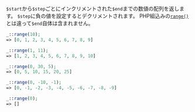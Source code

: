 `$start`から`$step`ごとにインクリメントされた`$end`までの数値の配列を返します。
`$step`に負の値を設定するとデクリメントされます。
PHP組込みの[`range()`](http://php.net/manual/ja/function.range.php)とは違って`$end`自体は含まれません。

```php
_::range(10);
=> [0, 1, 2, 3, 4, 5, 6, 7, 8, 9]

_::range(1, 11);
=> [1, 2, 3, 4, 5, 6, 7, 8, 9, 10]

_::range(0, 30, 5);
=> [0, 5, 10, 15, 20, 25]

_::range(0, -10, -1);
=> [0, -1, -2, -3, -4, -5, -6, -7, -8, -9]

_::range(0);
=> []
```
